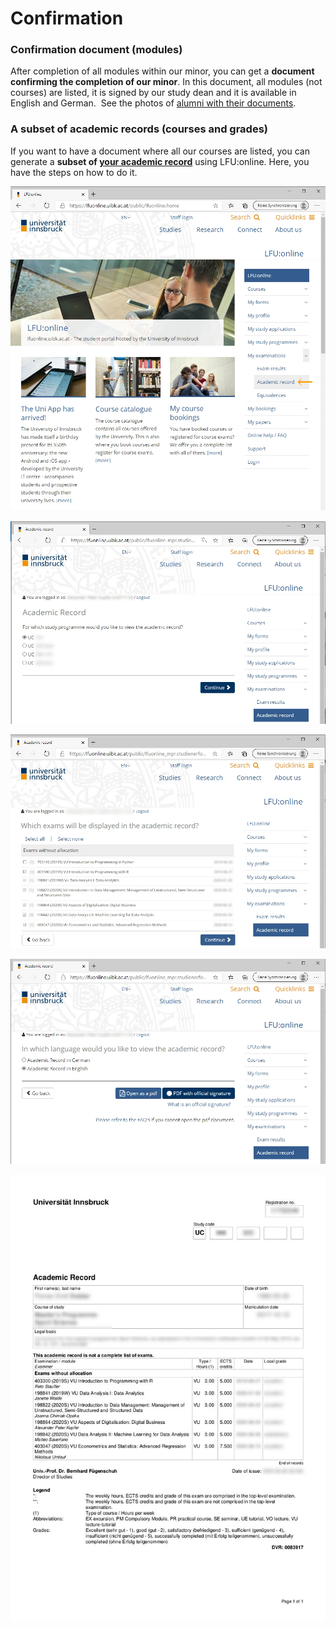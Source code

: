 Confirmation 
=============

### Confirmation document (modules)

After completion of all modules within our minor, you can get a **document confirming the completion of our minor**. In this document, all modules (not courses) are listed, it is signed by our study dean and it is available in English and German.  See the photos of [alumni with their documents](./testimonials.md).

### A subset of academic records (courses and grades)

If you want to have a document where all our courses are listed, you can generate a **subset of [your academic record](https://lfuonline.uibk.ac.at/public/lfuonline_mpr.studienerfolgsnachweis)** using LFU:online. Here, you have the steps on how to do it.

![](./assets/academic_record_01.jpg)

![](./assets/academic_record_02.jpg)

![](./assets/academic_record_03.jpg)

![](./assets/academic_record_04.jpg)

![](./assets/academic_record_05.jpg)